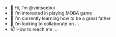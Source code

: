 - 👋 Hi, I’m @vietsonbui
- 👀 I’m interested in playing MOBA game
- 🌱 I’m currently learning how to be a great father
- 💞️ I’m looking to collaborate on ...
- 📫 How to reach me ...

<!---
vietsonbui/vietsonbui is a ✨ special ✨ repository because its `README.md` (this file) appears on your GitHub profile.
You can click the Preview link to take a look at your changes.
--->
